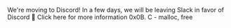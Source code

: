 
We're moving to Discord!
In a few days, we will be leaving Slack in favor of Discord 🎉
Click here for more information
0x0B. C - malloc, free
